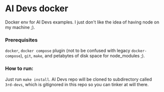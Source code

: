 # AI Devs docker

Docker env for AI Devs examples. I just don't like the idea of having node on my machine ;).

### Prerequisites

`docker`, `docker compose` plugin (not to be confused with legacy `docker-compose`), `git`, `make`, and petabytes of disk space for node_modules ;).

### How to run:

Just run `make install`.
AI Devs repo will be cloned to subdirectory called `3rd-devs`, which is gitignored in this repo so you can tinker at will there.